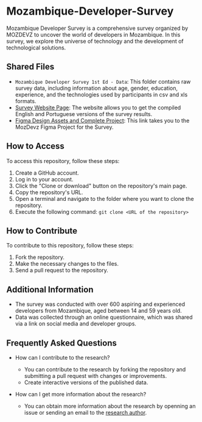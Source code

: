 # Mozambique-Developer-Survey
Mozambique Developer Survey is a comprehensive survey organized by MOZDEVZ to uncover the world of developers in Mozambique. In this survey, we explore the universe of technology and the development of technological solutions.
## Shared Files

* `Mozambique Developer Survey 1st Ed - Data`: This folder contains raw survey data, including information about age, gender, education, experience, and the technologies used by participants in csv and xls formats.
* [Survey Website Page](survey.mozdevz.org): The website allows you to get the compiled English and Portuguese versions of the survey results.
* [Figma Design Assets and Complete Project](https://www.figma.com/community/file/1292861029158540894/mozambique-developer-survey): This link takes you to the MozDevz Figma Project for the Survey.

## How to Access

To access this repository, follow these steps:

1. Create a GitHub account.
2. Log in to your account.
3. Click the "Clone or download" button on the repository's main page.
4. Copy the repository's URL.
5. Open a terminal and navigate to the folder where you want to clone the repository.
6. Execute the following command:
   `git clone <URL of the repository>`

## How to Contribute

To contribute to this repository, follow these steps:

1. Fork the repository.
2. Make the necessary changes to the files.
3. Send a pull request to the repository.

## Additional Information
- The survey was conducted with over 600 aspiring and experienced developers from Mozambique, aged between 14 and 59 years old.
- Data was collected through an online questionnaire, which was shared via a link on social media and developer groups.

## Frequently Asked Questions

- How can I contribute to the research?
  - You can contribute to the research by forking the repository and submitting a pull request with changes or improvements.
  - Create interactive versions of the published data.

- How can I get more information about the research?
  - You can obtain more information about the research by openning an issue or sending an email to the [research author](survey@mozdevz.org).



